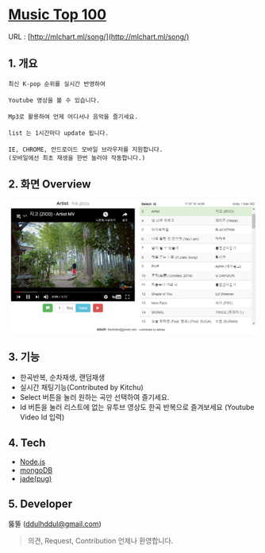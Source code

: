 # [Music Top 100](http://mlchart.ml/song/)
URL : [http://mlchart.ml/song/](http://mlchart.ml/song/)


## 1. 개요
    
    최신 K-pop 순위를 실시간 반영하여
    
    Youtube 영상을 볼 수 있습니다.

    Mp3로 활용하여 언제 어디서나 음악을 즐기세요.

    list 는 1시간마다 update 됩니다.

    IE, CHROME, 안드로이드 모바일 브라우저를 지원합니다.
    (모바일에선 최초 재생을 한번 눌러야 작동합니다.)

## 2. 화면 Overview
![screenshot](./screenshot.PNG)

## 3. 기능
- 한곡반복, 순차재생, 랜덤재생
- 실시간 채팅기능(Contributed by Kitchu)
- Select 버튼을 눌러 원하는 곡만 선택하여 즐기세요.
- Id 버튼을 눌러 리스트에 없는 유투브 영상도 한곡 반복으로 즐겨보세요 (Youtube Video Id 입력)

## 4. Tech
- [Node.js](https://nodejs.org/)
- [mongoDB](https://www.mongodb.com/)
- [jade(pug)](https://www.npmjs.com/package/jade)

## 5. Developer
뚫뚤 (ddulhddul@gmail.com)
> 의견, Request, Contribution 언제나 환영합니다.